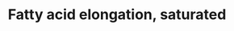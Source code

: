 ---
annotations:
- type: Pathway Ontology
  value: fatty acid biosynthetic pathway
authors:
- M.Braymer
- MaintBot
- Christine Chichester
- Egonw
- Eweitz
description: 'Pyridoxal phosphate (PLP) is the active form of vitamin B<sub>6</sub>
  and is a cofactor in many reactions  of amino acid metabolism. Pyridoxine (PN),
  pyridoxamine (PM), pyridoxal (PL),  pyridoxine 5''-phosphate (PNP) and pyridoxamine
  5''-phosphate (PMP) are all forms of  vitamin B<sub>6</sub> that can be converted
  to PLP via the PLP salvage pathway.  Most unicellular organisms and plants can synthesize
  PLP, whereas mammals cannot and require vitamin B<sub>6</sub> in their diet.  Thus
  far, three PLP biosynthetic pathways have been characterized: the de novo PLP biosynthesis
  pathway as characterized in <I>Escherichia coli</I> (CITS: [12686115]), the de novo
  PLP biosynthesis pathway as being studied in fungi (CITS: [15483325],[14764090]),
  and the PLP salvage pathway (CITS: [15483325], [17696614],[8764513],[9537380]).
  <I>Saccharomyces cerevisiae</I> synthesize PLP via the fungal type de novo PLP synthesis
  pathway and the PLP salvage pathway (CITS: [7896706], [17696614], [15483325], [14764090]).
  Extracellular PN, PL and PM are transported into the cell by Tpn1p, a member of
  the purine-cytosine permease family (CITS: [12649274]).  SOURCE: SGD pathways, http://pathway.yeastgenome.org/server.html'
last-edited: 2021-05-20
organisms:
- Saccharomyces cerevisiae
redirect_from:
- /index.php/Pathway:WP380
- /instance/WP380
schema-jsonld:
- '@context': https://schema.org/
  '@id': https://wikipathways.github.io/pathways/WP380.html
  '@type': Dataset
  creator:
    '@type': Organization
    name: WikiPathways
  description: 'Pyridoxal phosphate (PLP) is the active form of vitamin B<sub>6</sub>
    and is a cofactor in many reactions  of amino acid metabolism. Pyridoxine (PN),
    pyridoxamine (PM), pyridoxal (PL),  pyridoxine 5''-phosphate (PNP) and pyridoxamine
    5''-phosphate (PMP) are all forms of  vitamin B<sub>6</sub> that can be converted
    to PLP via the PLP salvage pathway.  Most unicellular organisms and plants can
    synthesize PLP, whereas mammals cannot and require vitamin B<sub>6</sub> in their
    diet.  Thus far, three PLP biosynthetic pathways have been characterized: the
    de novo PLP biosynthesis pathway as characterized in <I>Escherichia coli</I> (CITS:
    [12686115]), the de novo PLP biosynthesis pathway as being studied in fungi (CITS:
    [15483325],[14764090]), and the PLP salvage pathway (CITS: [15483325], [17696614],[8764513],[9537380]).
    <I>Saccharomyces cerevisiae</I> synthesize PLP via the fungal type de novo PLP
    synthesis pathway and the PLP salvage pathway (CITS: [7896706], [17696614], [15483325],
    [14764090]). Extracellular PN, PL and PM are transported into the cell by Tpn1p,
    a member of the purine-cytosine permease family (CITS: [12649274]).  SOURCE: SGD
    pathways, http://pathway.yeastgenome.org/server.html'
  keywords:
  - CEM1
  - palmityl-CoA
  - FAS2
  - OAR1
  - FAS1
  - NADH
  license: CC0
  name: Fatty acid elongation, saturated
seo: CreativeWork
title: Fatty acid elongation, saturated
wpid: WP380
---